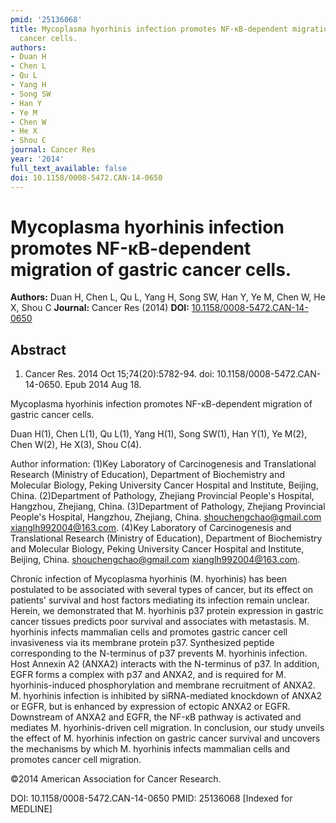 ```yaml
---
pmid: '25136068'
title: Mycoplasma hyorhinis infection promotes NF-κB-dependent migration of gastric
  cancer cells.
authors:
- Duan H
- Chen L
- Qu L
- Yang H
- Song SW
- Han Y
- Ye M
- Chen W
- He X
- Shou C
journal: Cancer Res
year: '2014'
full_text_available: false
doi: 10.1158/0008-5472.CAN-14-0650
---
```


# Mycoplasma hyorhinis infection promotes NF-κB-dependent migration of gastric cancer cells.
**Authors:** Duan H, Chen L, Qu L, Yang H, Song SW, Han Y, Ye M, Chen W, He X, Shou C
**Journal:** Cancer Res (2014)
**DOI:** [10.1158/0008-5472.CAN-14-0650](https://doi.org/10.1158/0008-5472.CAN-14-0650)

## Abstract

1. Cancer Res. 2014 Oct 15;74(20):5782-94. doi: 10.1158/0008-5472.CAN-14-0650.
Epub  2014 Aug 18.

Mycoplasma hyorhinis infection promotes NF-κB-dependent migration of gastric 
cancer cells.

Duan H(1), Chen L(1), Qu L(1), Yang H(1), Song SW(1), Han Y(1), Ye M(2), Chen 
W(2), He X(3), Shou C(4).

Author information:
(1)Key Laboratory of Carcinogenesis and Translational Research (Ministry of 
Education), Department of Biochemistry and Molecular Biology, Peking University 
Cancer Hospital and Institute, Beijing, China.
(2)Department of Pathology, Zhejiang Provincial People's Hospital, Hangzhou, 
Zhejiang, China.
(3)Department of Pathology, Zhejiang Provincial People's Hospital, Hangzhou, 
Zhejiang, China. shouchengchao@gmail.com xianglh992004@163.com.
(4)Key Laboratory of Carcinogenesis and Translational Research (Ministry of 
Education), Department of Biochemistry and Molecular Biology, Peking University 
Cancer Hospital and Institute, Beijing, China. shouchengchao@gmail.com 
xianglh992004@163.com.

Chronic infection of Mycoplasma hyorhinis (M. hyorhinis) has been postulated to 
be associated with several types of cancer, but its effect on patients' survival 
and host factors mediating its infection remain unclear. Herein, we demonstrated 
that M. hyorhinis p37 protein expression in gastric cancer tissues predicts poor 
survival and associates with metastasis. M. hyorhinis infects mammalian cells 
and promotes gastric cancer cell invasiveness via its membrane protein p37. 
Synthesized peptide corresponding to the N-terminus of p37 prevents M. hyorhinis 
infection. Host Annexin A2 (ANXA2) interacts with the N-terminus of p37. In 
addition, EGFR forms a complex with p37 and ANXA2, and is required for M. 
hyorhinis-induced phosphorylation and membrane recruitment of ANXA2. M. 
hyorhinis infection is inhibited by siRNA-mediated knockdown of ANXA2 or EGFR, 
but is enhanced by expression of ectopic ANXA2 or EGFR. Downstream of ANXA2 and 
EGFR, the NF-κB pathway is activated and mediates M. hyorhinis-driven cell 
migration. In conclusion, our study unveils the effect of M. hyorhinis infection 
on gastric cancer survival and uncovers the mechanisms by which M. hyorhinis 
infects mammalian cells and promotes cancer cell migration.

©2014 American Association for Cancer Research.

DOI: 10.1158/0008-5472.CAN-14-0650
PMID: 25136068 [Indexed for MEDLINE]
